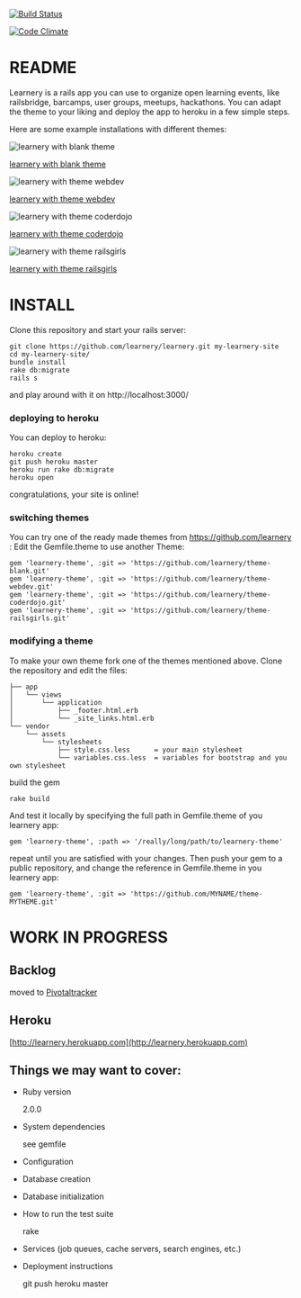 [![Build Status](https://travis-ci.org/learnery/learnery.png?branch=master)](https://travis-ci.org/learnery/learnery)

[![Code Climate](https://codeclimate.com/github/learnery/learnery.png)](https://codeclimate.com/github/learnery/learnery)

README
========

Learnery is a rails app you can use to organize
open learning events, like railsbridge, barcamps, user groups,
meetups, hackathons.  You can adapt the theme to your
liking and deploy the app to heroku in a few simple steps.

Here are some example installations with different themes:

![learnery with blank theme](http://learnery.github.io/images/screenshot-1.png)

[learnery with blank theme](http://learnery-staging.herokuapp.com/)


![learnery with theme webdev](http://learnery-staging-webdev.github.io/images/screenshot-2.png)

[learnery with theme webdev](http://learnery-staging-webdev.herokuapp.com/)


![learnery with theme coderdojo](http://learnery.github.io/images/screenshot-3.png)

[learnery with theme coderdojo](http://learnery-staging-coderdojo.herokuapp.com/)


![learnery with theme railsgirls](http://learnery.github.io/images/screenshot-4.png)

[learnery with theme railsgirls](http://learnery-staging-railsgirls.herokuapp.com/)



INSTALL
======

Clone this repository and start your rails server:

    git clone https://github.com/learnery/learnery.git my-learnery-site
    cd my-learnery-site/
    bundle install
    rake db:migrate
    rails s

and play around with it on http://localhost:3000/


### deploying to heroku

You can deploy to heroku:

    heroku create
    git push heroku master
    heroku run rake db:migrate
    heroku open

congratulations, your site is online!


### switching themes

You can try one of the ready made themes from https://github.com/learnery :
Edit the Gemfile.theme to use another Theme:

    gem 'learnery-theme', :git => 'https://github.com/learnery/theme-blank.git'
    gem 'learnery-theme', :git => 'https://github.com/learnery/theme-webdev.git'
    gem 'learnery-theme', :git => 'https://github.com/learnery/theme-coderdojo.git'
    gem 'learnery-theme', :git => 'https://github.com/learnery/theme-railsgirls.git'


### modifying a theme

To make your own theme fork one of the themes mentioned above.
Clone the repository and edit the files:

    ├── app
    │   └── views
    │       └── application
    │           ├── _footer.html.erb
    │           └── _site_links.html.erb
    └── vendor
        └── assets
            └── stylesheets
                ├── style.css.less      = your main stylesheet
                └── variables.css.less  = variables for bootstrap and you own stylesheet


build the gem

    rake build

And test it locally by specifying the full path in Gemfile.theme of you learnery app:

    gem 'learnery-theme', :path => '/really/long/path/to/learnery-theme'

repeat until you are satisfied with your changes.  Then
push your gem to a public repository, and change the reference in Gemfile.theme in you learnery app:

    gem 'learnery-theme', :git => 'https://github.com/MYNAME/theme-MYTHEME.git'




WORK IN PROGRESS
==============

Backlog
---------------
moved to [Pivotaltracker](https://www.pivotaltracker.com/s/projects/829661)


Heroku
--------------

[http://learnery.herokuapp.com](http://learnery.herokuapp.com)


Things we may want to cover:
-----------

* Ruby version

    2.0.0

* System dependencies

   see gemfile

* Configuration

* Database creation

* Database initialization

* How to run the test suite

    rake

* Services (job queues, cache servers, search engines, etc.)

* Deployment instructions

    git push heroku master



